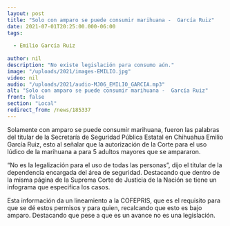 ```yaml
---
layout: post
title: "Solo con amparo se puede consumir marihuana -  García Ruiz"
date: 2021-07-01T20:25:00.000-06:00
tags:
  
  - Emilio García Ruiz
  
author: nil
description: "No existe legislación para consumo aún."
image: "/uploads/2021/images-EMILIO.jpg"
video: nil
audio: "/uploads/2021/audio-MJ06_EMILIO_GARCIA.mp3"
alt: "Solo con amparo se puede consumir marihuana -  García Ruiz"
front: false
section: "Local"
redirect_from: /news/185337
---
```


Solamente con amparo se puede consumir marihuana, fueron las palabras del titular de la Secretaría de Seguridad Pública Estatal en Chihuahua Emilio García Ruiz, esto al señalar que la autorización de la Corte para el uso lúdico de la marihuana a para 5 adultos mayores que se ampararon.

“No es la legalización para el uso de todas las personas”, dijo el titular de la dependencia encargada del área de seguridad. Destacando que dentro de la misma página de la Suprema Corte de Justicia de la Nación se tiene un infograma que especifica los casos.

Esta información da un lineamiento a la COFEPRIS, que es el requisito para que se dé estos permisos y para quien, recalcando que esto es bajo amparo. Destacando que pese a que es un avance no es una legislación.
